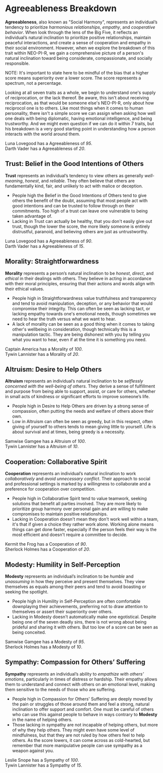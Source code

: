 # Agreeableness Breakdown
**Agreeableness**, also known as "Social Harmony", represents an individual’s tendency to prioritize *harmonious relationships*, *empathy*, and *cooperative behavior*. When look through the lens of the Big Five, it reflects an individual’s natural inclination to prioritize positive relationships, maintain peaceful interactions, and create a sense of cooperation and empathy in their social environment. However, when we explore the breakdown of this trait within NEO-PI-R, we gain a comprehensive picture of a person's natural inclination toward being considerate, compassionate, and socially responsible. 

NOTE: It's important to state here to be mindful of the bias that a higher score means superiority over a lower score. The score represents a spectrum, not a percentage.

Looking at all seven traits as a whole, we begin to understand one's supply of reciprocation, or the lack thereof. Be aware, this isn't about receiving reciprocation, as that would be someone else's NEO-PI-R, only about how reciprocol one is to others. Like most things when it comes to human personality, there isn't a simple score we can assign when asking how well one deals with being diplomatic, having emotional intelligence, and being trustworthy. And we might even question if we can do it within 7 traits, but his breakdown is a very good starting point in understanding how a person interacts with the world around them.

Luna Lovegood has a Agreeableness of *95*.  
Darth Vader has a Agreeableness of *20*.

## Trust: Belief in the Good Intentions of Others
**Trust** represents an individual’s tendency to view others as generally *well-meaning*, *honest*, and *reliable*. They often believe that others are fundamentally kind, fair, and unlikely to act with malice or deception.
* People high the Belief in the Good Intentions of Others tend to give others the benefit of the doubt, assuming that most people act with good intentions and can be trusted to follow through on their commitments. Too high of a trust can leave one vulnerable to being taken advantage of.
* Lacking in Trust can actually be healthy, that you don't easily give out trust, though the lower the score, the more likely someone is entirely distrustful, paranoid, and believing others are just as untrustworthy.

Luna Lovegood has a Agreeableness of *90*.  
Darth Vader has a Agreeableness of *15*.

## Morality: Straightforwardness
**Morality** represents a person’s natural inclination to be *honest*, *direct*, and *ethical* in their dealings with others. They believe in acting in accordance with their moral principles, ensuring that their actions and words align with their ethical values.
* People high in Straightforwardness value truthfulness and transparency and tend to avoid manipulation, deception, or any behavior that would compromise their integrity. This can often be seen as lacking tact, or lacking empathy towards one's emotional needs, though sometimes we need to hear the truth versus what we want to hear.
* A lack of morality can be seen as a good thing when it comes to taking other's wellbeing in consideration, though technically this is a manipulation tactic. They are being dishonest with you by telling you what you want to hear, even if at the time it is something you need.

Captain America has a Morality of *100*.  
Tywin Lannister has a Morality of *20*.

## Altruism: Desire to Help Others
**Altruism** represents an individual’s natural inclination to be *selflessly concerned with the well-being of others*. They derive a sense of fulfillment and purpose from being able to support, assist, or care for others, whether in small acts of kindness or significant efforts to improve someone’s life.
* People high in Desire to Help Others are driven by a strong sense of compassion, often putting the needs and welfare of others above their own. 
* Low in Altruism can often be seen as greedy, but in this respect, often giving of yourself to others tends to mean giving little to yourself. Life is about survival and at times, being greedy is a necessity.

Samwise Gamgee has a Altruism of *100*.  
Tywin Lannister has a Altruism of *10*.

## Cooperation: Collaborative Spirit
**Cooperation** represents an individual’s natural inclination to work *collaboratively* and *avoid unnecessary conflict*. Their approach to social and professional settings is marked by a willingness to collaborate and a preference for cooperation over competition.
* People high in Collaborative Spirit tend to value teamwork, seeking solutions that benefit all parties involved. They are more likely to prioritize group harmony over personal gain and are willing to make compromises to maintain positive relationships. 
* Lacking in Cooperation doesn't mean they don't work well within a team, it's that if given a choice they rather work alone. Working alone means things can get done faster, especially if the person feels their way is the most efficient and doesn't require a committee to decide.

Kermit the Frog has a Cooperation of *90*.  
Sherlock Holmes has a Cooperation of *20*.

## Modesty: Humility in Self-Perception
**Modesty** represents an individual’s inclination to be *humble* and *unassuming* in how they perceive and present themselves. They view themselves as equals among their peers and tend to avoid boasting or seeking the spotlight.
* People high in Humility in Self-Perception are often comfortable downplaying their achievements, preferring not to draw attention to themselves or assert their superiority over others. 
* Lacking in Modesty doesn't automatically make one egotistical. Despite being one of the seven deadly sins, there is not wrong about being prideful and sharing it with others. But too low of a score can be seen as being conceited. 

Samwise Gamgee has a Modesty of *95*.  
Sherlock Holmes has a Modesty of *10*.

## Sympathy: Compassion for Others’ Suffering
**Sympathy** represents an individual’s ability to *empathize with others' emotions*, particularly in times of distress or hardship. Their empathy allows them to understand and connect with others on an emotional level, making them sensitive to the needs of those who are suffering.
* People high in Compassion for Others' Suffering are deeply moved by the pain or struggles of those around them and feel a strong, natural inclination to offer support and comfort. One must be careful of others who can use this against people to behave in ways contrary to **Modesty** in the name of helping others.
* Those lacking in sympathy are not incapable of helping others, but more of why they help others. They might even have some level of mindfulness, but that they are not ruled by how others feel to help others. As the score lowers, it can come across as cold-hearted, but remember that more manipulative people can use sympathy as a weapon against you.

Leslie Snope has a Sympathy of *100*.  
Tywin Lannister has a Sympathy of *15*.
